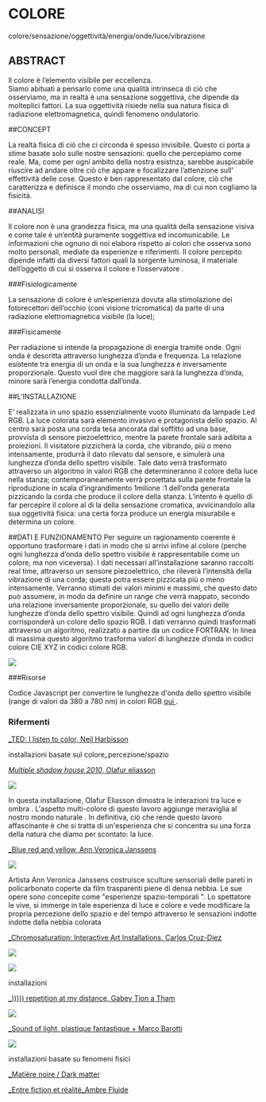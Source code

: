 # COLORE

colore/sensazione/oggettività/energia/onde/luce/vibrazione


## ABSTRACT

Il colore è l’elemento visibile per eccellenza.  
Siamo abituati a pensarlo come una qualità intrinseca di ciò che osserviamo, ma in realtà è una sensazione soggettiva, che dipende da molteplici fattori. 
La sua oggettività risiede nella sua natura fisica di radiazione elettromagnetica, quindi fenomeno ondulatorio.

##CONCEPT

La realtà fisica di ciò che ci circonda è spesso invisibile.
Questo ci porta a stime basate solo sulle nostre sensazioni: quello che percepiamo come reale. 
Ma, come per ogni ambito della nostra esistnza, sarebbe auspicabile riuscire ad andare oltre ciò che appare e focalizzare l’attenzione sull’ effettività delle cose.
Questo è ben rappresentato dal colore, ciò che caratterizza e definisce il mondo che osserviamo, ma di cui non cogliamo la fisicità.


##ANALISI

Il colore non è una grandezza fisica, ma una qualità della sensazione visiva e come tale è un’entità puramente soggettiva ed incomunicabile. Le informazioni che ognuno di noi elabora rispetto ai colori che osserva sono molto personali, mediate da esperienze e riferimenti.
Il colore percepito dipende infatti da diversi fattori quali la sorgente luminosa, il materiale dell’oggetto di cui si osserva il colore e l’osservatore .

###Fisiologicamente

La sensazione di colore è un’esperienza dovuta alla stimolazione dei fotorecettori dell’occhio (coni visione tricromatica) da parte di una radiazione elettromagnetica visibile (la luce);

###Fisicamente

Per radiazione si intende la propagazione di energia tramite onde. Ogni onda è descritta attraverso lunghezza d’onda e frequenza.
La relazione esistente tra energia di un onda e la sua lunghezza è inversamente proporzionale. Questo vuol dire che maggiore sarà la lunghezza d’onda, minore sarà l’energia condotta dall’onda.


##L’INSTALLAZIONE

E’ realizzata in uno spazio essenzialmente vuoto illuminato da lampade Led RGB. La luce colorata sarà elemento invasivo e protagonista dello spazio.
Al centro sarà posta una corda tesa ancorata dal soffitto ad una base, provvista di sensore piezoelettrico, mentre la parete frontale sarà adibita a proiezioni.
Il visitatore pizzicherà la corda, che vibrando, più o meno intensamente, produrrà il dato rilevato dal sensore, e simulerà una lunghezza d’onda dello spettro visibile. Tale dato verrà trasformato attraverso un algoritmo in valori RGB che determineranno il colore della luce nella stanza; contemporaneamente verrà proiettata sulla parete frontale la riproduzione in scala d’ingrandimento 1milione :1 dell’onda generata pizzicando la corda che produce il colore della stanza.
L’intento è  quello di far percepire il colore al di la della sensazione cromatica,  avvicinandolo alla sua oggetività fisica: una certa forza produce un energia misurabile e determina un colore.


##DATI E FUNZIONAMENTO
Per seguire un ragionamento coerente è opportuno trasformare i dati in modo che si arrivi infine al colore (perche ogni lunghezza d’onda dello spettro visibile è rappresentabile come un colore, ma non viceversa).
I dati necessari all’installazione saranno raccolti real time, attraverso un sensore piezoelettrico, che rileverà l’intensità della vibrazione di una corda; questa potra essere pizzicata più o meno intensamente.  Verranno stimati dei valori minimi e massimi, che questo dato può assumere, in modo da definire un range che verrà mappato, secondo una relazione inversamente proporzionale, su quello dei valori delle lunghezze d’onda dello spettro visibile.
Quindi ad ogni lunghezza d’onda corrisponderà un colore dello spazio RGB.
I dati verranno quindi trasformati attraverso un algoritmo, realizzato  a partire da un codice FORTRAN. In linea di massima questo algoritmo trasforma valori di lunghezze d’onda in codici colore CIE XYZ in codici colore RGB.





![](http://i.imgur.com/Vzf0oLg.jpg?1)

###Risorse

Codice Javascript per convertire le lunghezze d'onda dello spettro visibile (range di valori da 380 a 780 nm) in colori RGB [qui ](http://scienceprimer.com/javascript-code-convert-light-wavelength-color). 


### Rifermenti
[_TED: I listen to color, Neil Harbisson ](https://www.ted.com/talks/neil_harbisson_i_listen_to_color)


installazioni basate sul colore_percezione/spazio


[_Multiple shadow house 2010_, Olafur eliasson ](http://olafureliasson.net/archive/artwork/WEK100053/multiple-shadow-house)

![](http://i.imgur.com/tvVl4iS.jpg)


In questa installazione, Olafur Eliasson dimostra le interazioni tra luce e ombra . L'aspetto multi-colore di questo lavoro aggiunge meraviglia al nostro mondo naturale . In definitiva, ciò che rende questo lavoro affascinante è che si tratta di un'esperienza che si concentra su una forza della natura che diamo per scontato: la luce.



[_Blue red  and yellow, Ann Veronica Janssens](http://www.ornotmagazine.it/project/rendere-visibile-linvisibile-ann-veronica-janssens/)


![](http://i.imgur.com/n2IpUqy.jpg?1)

Artista Ann Veronica Janssens costruisce sculture sensoriali delle pareti in policarbonato coperte da film trasparenti piene di densa nebbia. Le sue opere sono concepite come "esperienze spazio-temporali ". Lo spettatore le vive, si immerge in tale esperienza di luce e colore e vede modificare la propria percezione dello spazio e del tempo attraverso le sensazioni indotte indotte dalla nebbia colorata

[_Chromosaturation: Interactive Art Installations, Carlos Cruz-Diez](http://theinspirationgrid.com/chromosaturation-interactive-art-installations-by-carlos-cruz-diez/)

![](http://www.designboom.com/wp-content/uploads/2012/11/carlos02.jpg)

![](https://lightartblog.files.wordpress.com/2013/05/carlos-cruz-diez-chromosaturation.jpg)


installazioni 

[_))))) repetition at my distance, Gabey Tjon a Tham ](http://www.gabeytjonatham.com/repetition-at-my-distance/)

![](http://api.ning.com/files/DtcI2O2Ry7D3hNzVRfuxiWLslfVoR1kyz2*Yrxsdgt84ECyV7S42MddYXJbDN6XQzdPWRgnUg2zqprX8ONvTy1eF5fUAze1A/1082112328.jpeg)

[_Sound of light, plastique fantastique + Marco Barotti](http://www.designboom.com/architecture/marco-barotti-plastique-fantastique-sound-of-light-urban-lights-ruhr-2014-germany-10-29-2014/)

![](http://www.designboom.com/wp-content/uploads/2014/10/marco-barotti-plastique-fantastique-sound-of-light-urban-lights-ruhr-2014-germany-designboom-09.jpg)
 



installazioni basate su fenomeni fisici


[_Matière noire / Dark matter ](http://www.scenocosme.com/matiere_noire_en.htm#1)


[_Entre fiction et réalité_Ambre Fluide ](http://www.scenocosme.com/fiction_realite_en.htm)











